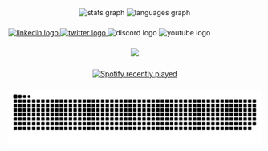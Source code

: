 <div align="center">
  <img src="https://github-readme-stats.vercel.app/api?username=Prateekcodi&hide_title=false&hide_rank=false&show_icons=true&include_all_commits=true&count_private=true&disable_animations=false&theme=dracula&locale=en&hide_border=false&order=1" height="150" alt="stats graph"  />
  <img src="https://github-readme-stats.vercel.app/api/top-langs?username=Prateekcodi&locale=en&hide_title=false&layout=compact&card_width=320&langs_count=5&theme=dracula&hide_border=false&order=2" height="150" alt="languages graph"  />
</div>

###

<div align="left">
  <a href="www.linkedin.com/in/prateek-pal" target="_blank">
    <img src="https://raw.githubusercontent.com/maurodesouza/profile-readme-generator/master/src/assets/icons/social/linkedin/default.svg" width="52" height="40" alt="linkedin logo"  />
  </a>
  <a href="https://x.com/k_benc" target="_blank">
    <img src="https://raw.githubusercontent.com/maurodesouza/profile-readme-generator/master/src/assets/icons/social/twitter/default.svg" width="52" height="40" alt="twitter logo"  />
  </a>
  <img src="https://raw.githubusercontent.com/maurodesouza/profile-readme-generator/master/src/assets/icons/social/discord/default.svg" width="52" height="40" alt="discord logo"  />
  <img src="https://raw.githubusercontent.com/maurodesouza/profile-readme-generator/master/src/assets/icons/social/youtube/default.svg" width="52" height="40" alt="youtube logo"  />
</div>

###

<div align="center">
  <img src="https://profile-counter.glitch.me/Prateekcodi/count.svg?"  />
</div>

###

<div align="center">
  <a href="https://open.spotify.com/user/31hhuaqdfqkp6j6w2i3oj6br7vai">
    <img src="https://spotify-recently-played-readme.vercel.app/api?user=31hhuaqdfqkp6j6w2i3oj6br7vai&count=5" alt="Spotify recently played"  />
  </a>
</div>

###

<img src="https://raw.githubusercontent.com/Prateekcodi/Prateekcodi/output/snake.svg" alt="Snake animation" />

###
